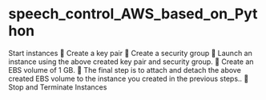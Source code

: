 # speech_control_AWS_based_on_Python
 Start instances 🔅 Create a key pair 🔅 Create a security group 🔅 Launch an instance using the above created key pair and security group. 🔅 Create an EBS volume of 1 GB. 🔅 The final step is to attach and detach the above created EBS volume to the instance you created in the previous steps.. 🔅 Stop and Terminate Instances
